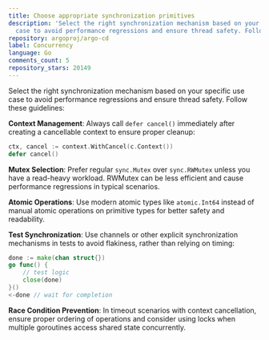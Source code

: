 ```yaml
---
title: Choose appropriate synchronization primitives
description: 'Select the right synchronization mechanism based on your specific use
  case to avoid performance regressions and ensure thread safety. Follow these guidelines:'
repository: argoproj/argo-cd
label: Concurrency
language: Go
comments_count: 5
repository_stars: 20149
---
```


Select the right synchronization mechanism based on your specific use case to avoid performance regressions and ensure thread safety. Follow these guidelines:

**Context Management**: Always call `defer cancel()` immediately after creating a cancellable context to ensure proper cleanup:
```go
ctx, cancel := context.WithCancel(c.Context())
defer cancel()
```

**Mutex Selection**: Prefer regular `sync.Mutex` over `sync.RWMutex` unless you have a read-heavy workload. RWMutex can be less efficient and cause performance regressions in typical scenarios.

**Atomic Operations**: Use modern atomic types like `atomic.Int64` instead of manual atomic operations on primitive types for better safety and readability.

**Test Synchronization**: Use channels or other explicit synchronization mechanisms in tests to avoid flakiness, rather than relying on timing:
```go
done := make(chan struct{})
go func() {
    // test logic
    close(done)
}()
<-done // wait for completion
```

**Race Condition Prevention**: In timeout scenarios with context cancellation, ensure proper ordering of operations and consider using locks when multiple goroutines access shared state concurrently.